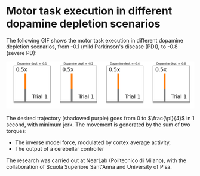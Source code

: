# Motor task execution in different dopamine depletion scenarios
The following GIF shows the motor task execution in different dopamine depletion scenarios, from -0.1 (mild Parkinson's disease (PD)), to -0.8 (severe PD):

<p align="center">
  <img src="https://github.com/marcobiasizzo/multiarea_PD_motortask/blob/main/videos/motor_task.gif" width="1200" />
</p>

The desired trajectory (shadowed purple) goes from 0 to $\frac{\pi}{4}$ in 1 second, with minimum jerk.
The movement is generated by the sum of two torques:
- The inverse model force, modulated by cortex average activity,
- The output of a cerebellar controller

The research was carried out at NearLab (Politecnico di Milano), with the collaboration of Scuola Superiore Sant'Anna and University of Pisa.
